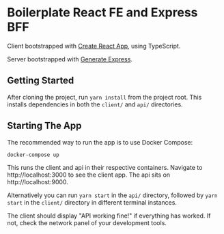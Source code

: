 # Boilerplate React FE and Express BFF

Client bootstrapped with [Create React App](https://github.com/facebook/create-react-app), using TypeScript.

Server bootstrapped with [Generate Express](https://expressjs.com/en/starter/generator.html).

## Getting Started

After cloning the project, run `yarn install` from the project root. This installs dependencies in both the `client/` and `api/` directories.

## Starting The App

The recommended way to run the app is to use Docker Compose:

```
docker-compose up
```

This runs the client and api in their respective containers. Navigate to http://localhost:3000 to see the client app. The api sits on http://localhost:9000.

Alternatively you can run `yarn start` in the `api/` directory, followed by `yarn start` in the `client/` directory in different terminal instances.

The client should display "API working fine!" if everything has worked. If not, check the network panel of your development tools.
